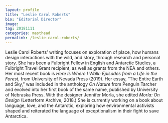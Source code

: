```yaml
---
layout: profile
title: "Leslie Carol Roberts"
bio: "Editorial Director"
image:
tag: 20181111
categories: masthead
permalink: /leslie-carol-roberts/
---
```



Leslie Carol Roberts’ writing focuses on exploration of place, how humans design interactions with the wild, and story, through research and personal story. She has been a Fulbright Fellow in English and Antarctic Studies, a Fulbright Travel Grant recipient, as well as grants from the NEA and others.  Her most recent book is _Here Is Where I Walk: Episodes from a Life in the Forest_, from University of Nevada Press (2019). Her essay, “The Entire Earth and Sky,” was included in the anthology _On Nature_ from Penguin Tarcher and evolved into her first book of the same name, published by University of Nebraska Press. With the designer Jennifer Morla, she edited  _Morla: On Design_ (Letterform Archive, 2018.) She is currently working on a book about language, love, and the Antarctic, exploring how environmental activists shaped and reiterated the language of exceptionalism in their fight to save Antarctica.
